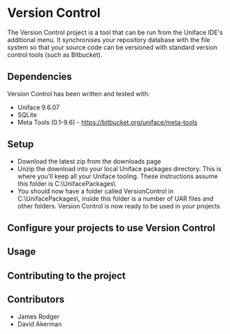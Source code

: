 # Version Control #

The Version Control project is a tool that can be run from the Uniface IDE's additional menu. It synchronises your repository database with the file system so that your source code can be versioned with standard version control tools (such as Bitbucket).

## Dependencies ##
Version Control has been written and tested with:

 * Uniface 9.6.07
 * SQLite
 * Meta Tools (0.1-9.6)  - https://bitbucket.org/uniface/meta-tools

## Setup ##

 * Download the latest zip from the downloads page
 * Unzip the download into your local Uniface packages directory. This is where you'll keep all your Uniface tooling. These instructions assume this folder is C:\\UnifacePackages\\
 * You should now have a folder called VersionControl in C:\\UnifacePackages\\, inside this folder is a number of UAR files and other folders. Version Control is now ready to be used in your projects

## Configure your projects to use Version Control ##

## Usage ##

## Contributing to the project ##


## Contributors ##

* James Rodger
* David Akerman